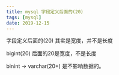 ```yaml
---
title: mysql 字段定义后面的(20)
tags: [mysql]
date: 2019-12-15
---
```


字段定义后面的(20) 其实是宽度，并不是长度
<!-- more -->

bigint(20) 后面的20是宽度，不是长度

binint -> varchar(20+) 是不影响数据的。
